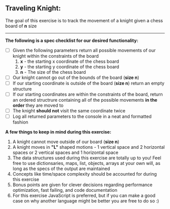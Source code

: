 ## Traveling Knight:
The goal of this exercise is to track the movement of a knight given a chess board of **n** size
___

**The following is a spec checklist for our desired functionality:**

- [ ] Given the following parameters return all possible movements of our knight within the constraints of the board
    1. **x** - the starting x coordinate of the chess board
    2. **y** - the starting y coordinate of the chess board
    3. **n** - The size of the chess board
- [ ] Our knight cannot go out of the bounds of the board (**size n**)
- [ ] If our starting coordinate is outside of the board (**size n**) return an empty structure
- [ ] If our starting coordinates are within the constraints of the board, return an ordered structrure containing all of the possible movements **in the order** they are moved to
- [ ] The knight **should not** visit the same coordinate twice
- [ ] Log all returned parameters to the console in a neat and formatted fashion

**A few things to keep in mind during this exercise:**
1. A knight cannot move outside of our board (**size n**)
2. A knight moves in **"L"** shaped motions - 1 vertical space and 2 horizontal spaces or 2 vertical spaces and 1 horizontal space
3. The data structures used during this exercise are totally up to you! Feel free to use dictionsaries, maps, list, objects, arrays at your own will, as long as the specs of the output are maintained
4. Concepts like time/space complexity should be accounted for during this exercise
5. Bonus points are given for clever decisions regarding performance optimization, fast failing, and code documentation
6. For this exercise JavaScript is preferred, but if you can make a good case on why another language might be better you are free to do so :)
